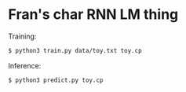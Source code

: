 # Fran's char RNN LM thing

Training:
```bash
$ python3 train.py data/toy.txt toy.cp
```

Inference:
```bash
$ python3 predict.py toy.cp 
```


